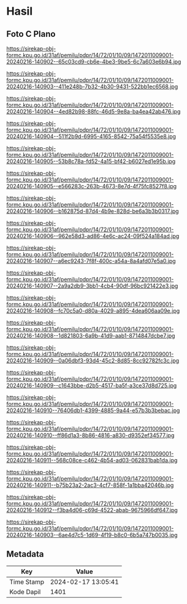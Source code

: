# Hasil

## Foto C Plano

https://sirekap-obj-formc.kpu.go.id/31af/pemilu/pdpr/14/72/01/10/09/1472011009001-20240216-140902--65c03cd9-cb6e-4be3-9be5-6c7a603e6b94.jpg

https://sirekap-obj-formc.kpu.go.id/31af/pemilu/pdpr/14/72/01/10/09/1472011009001-20240216-140903--411e248b-7b32-4b30-9431-522bb1ec6568.jpg

https://sirekap-obj-formc.kpu.go.id/31af/pemilu/pdpr/14/72/01/10/09/1472011009001-20240216-140904--4ed82b98-88fc-46d5-9e8a-ba4ea42ab476.jpg

https://sirekap-obj-formc.kpu.go.id/31af/pemilu/pdpr/14/72/01/10/09/1472011009001-20240216-140904--511f2b9d-6995-4165-8542-75a54f5535e8.jpg

https://sirekap-obj-formc.kpu.go.id/31af/pemilu/pdpr/14/72/01/10/09/1472011009001-20240216-140905--53b8c78a-fd52-4a15-bf42-b6027ed1e95b.jpg

https://sirekap-obj-formc.kpu.go.id/31af/pemilu/pdpr/14/72/01/10/09/1472011009001-20240216-140905--e566283c-263b-4673-8e7d-4f75fc8527f8.jpg

https://sirekap-obj-formc.kpu.go.id/31af/pemilu/pdpr/14/72/01/10/09/1472011009001-20240216-140906--b162875d-87d4-4b9e-828d-be6a3b3b0317.jpg

https://sirekap-obj-formc.kpu.go.id/31af/pemilu/pdpr/14/72/01/10/09/1472011009001-20240216-140906--962e58d3-ad86-4e6c-ac24-09f524a184ad.jpg

https://sirekap-obj-formc.kpu.go.id/31af/pemilu/pdpr/14/72/01/10/09/1472011009001-20240216-140907--a6ec9243-7f8f-400c-a54a-8a4afd07e5a0.jpg

https://sirekap-obj-formc.kpu.go.id/31af/pemilu/pdpr/14/72/01/10/09/1472011009001-20240216-140907--2a9a2db9-3bb1-4cb4-90df-96bc921422e3.jpg

https://sirekap-obj-formc.kpu.go.id/31af/pemilu/pdpr/14/72/01/10/09/1472011009001-20240216-140908--fc70c5a0-d80a-4029-a895-4dea606aa09e.jpg

https://sirekap-obj-formc.kpu.go.id/31af/pemilu/pdpr/14/72/01/10/09/1472011009001-20240216-140908--1d821803-6a9b-41d9-aab1-8714847dcbe7.jpg

https://sirekap-obj-formc.kpu.go.id/31af/pemilu/pdpr/14/72/01/10/09/1472011009001-20240216-140909--0a06dbf3-93d4-45c2-8d85-8cc92782fc3c.jpg

https://sirekap-obj-formc.kpu.go.id/31af/pemilu/pdpr/14/72/01/10/09/1472011009001-20240216-140909--c1643bbe-d2b5-4517-ba5f-a3ce37d8d725.jpg

https://sirekap-obj-formc.kpu.go.id/31af/pemilu/pdpr/14/72/01/10/09/1472011009001-20240216-140910--76406db1-4399-4885-9a44-e57b3b3bebac.jpg

https://sirekap-obj-formc.kpu.go.id/31af/pemilu/pdpr/14/72/01/10/09/1472011009001-20240216-140910--ff86d1a3-8b86-4816-a830-d9352ef34577.jpg

https://sirekap-obj-formc.kpu.go.id/31af/pemilu/pdpr/14/72/01/10/09/1472011009001-20240216-140911--568c08ce-c462-4b54-ad03-062831bab1da.jpg

https://sirekap-obj-formc.kpu.go.id/31af/pemilu/pdpr/14/72/01/10/09/1472011009001-20240216-140911--b75b23a2-2ac3-4cf7-858f-1a1bba42046b.jpg

https://sirekap-obj-formc.kpu.go.id/31af/pemilu/pdpr/14/72/01/10/09/1472011009001-20240216-140912--f3ba4d06-c69d-4522-abab-9675966df647.jpg

https://sirekap-obj-formc.kpu.go.id/31af/pemilu/pdpr/14/72/01/10/09/1472011009001-20240216-140903--6ae4d7c5-1d69-4f19-b8c0-6b5a747b0035.jpg


## Metadata

| Key        | Value               |
| ---------- | ------------------- |
| Time Stamp | 2024-02-17 13:05:41 |
| Kode Dapil | 1401                |



